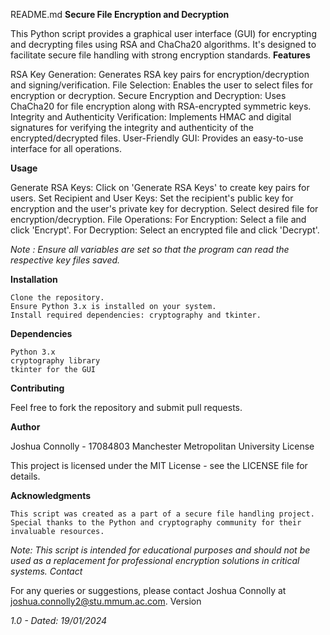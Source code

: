 README.md
**Secure File Encryption and Decryption**

This Python script provides a graphical user interface (GUI) for encrypting and decrypting files using RSA and ChaCha20 algorithms. It's designed to facilitate secure file handling with strong encryption standards.
**Features**

RSA Key Generation: Generates RSA key pairs for encryption/decryption and signing/verification.
File Selection: Enables the user to select files for encryption or decryption.
Secure Encryption and Decryption: Uses ChaCha20 for file encryption along with RSA-encrypted symmetric keys.
Integrity and Authenticity Verification: Implements HMAC and digital signatures for verifying the integrity and authenticity of the encrypted/decrypted files.
User-Friendly GUI: Provides an easy-to-use interface for all operations.

**Usage**

Generate RSA Keys: Click on 'Generate RSA Keys' to create key pairs for users.
Set Recipient and User Keys: Set the recipient's public key for encryption and the user's private key for decryption.
Select desired file for encryption/decryption.
File Operations:
    For Encryption: Select a file and click 'Encrypt'.
    For Decryption: Select an encrypted file and click 'Decrypt'.

_Note : Ensure all variables are set so that the program can read the respective key files saved._

**Installation**

    Clone the repository.
    Ensure Python 3.x is installed on your system.
    Install required dependencies: cryptography and tkinter.

**Dependencies**

    Python 3.x
    cryptography library
    tkinter for the GUI

**Contributing**

Feel free to fork the repository and submit pull requests.

**Author**

Joshua Connolly - 17084803
Manchester Metropolitan University
License

This project is licensed under the MIT License - see the LICENSE file for details.

**Acknowledgments**

    This script was created as a part of a secure file handling project.
    Special thanks to the Python and cryptography community for their invaluable resources.

_Note: This script is intended for educational purposes and should not be used as a replacement for professional encryption solutions in critical systems.
Contact_

For any queries or suggestions, please contact Joshua Connolly at joshua.connolly2@stu.mmum.ac.com.
Version

_1.0 - Dated: 19/01/2024_
